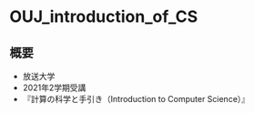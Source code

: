 # OUJ_introduction_of_CS

## 概要

* 放送大学
* 2021年2学期受講
* 『計算の科学と手引き（Introduction to Computer Science）』
